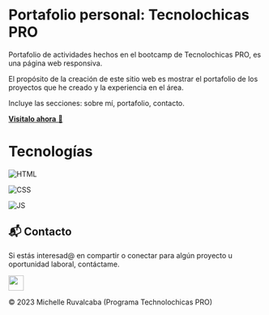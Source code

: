 # Portafolio personal: Tecnolochicas PRO
Portafolio de actividades hechos en el bootcamp de Tecnolochicas PRO, es una página web responsiva.

El propósito de la creación de este sitio web es mostrar el portafolio de los proyectos que he creado y la experiencia en el área.

Incluye las secciones: sobre mí, portafolio, contacto.

<a href="https://coruscating-smakager-a48cdd.netlify.app/" target="_blank">**Visitalo ahora** 🚀</a>

# Tecnologías

![HTML](https://img.shields.io/badge/html5%20-%23E34F26.svg?&style=for-the-badge&logo=html5&logoColor=white)

![CSS](https://img.shields.io/badge/css3%20-%231572B6.svg?&style=for-the-badge&logo=css3&logoColor=white)

![JS](https://img.shields.io/badge/javascript%20-%23323330.svg?&style=for-the-badge&logo=javascript&logoColor=%23F7DF1E)

## 📬 Contacto

Si estás interesad@ en compartir o conectar para algún proyecto u oportunidad laboral, contáctame.

<a href="http://www.linkedin.com/in/michelle-ruvalcaba-918215297"><img src="https://www.felberpr.com/wp-content/uploads/linkedin-logo.png" width="30"></img></a>

© 2023 Michelle Ruvalcaba (Programa Technolochicas PRO)



